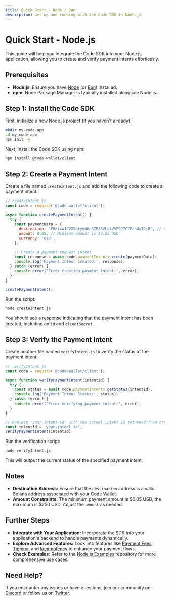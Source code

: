 ```yaml
---
title: Quick Start - Node / Bun
description: Get up and running with the Code SDK in Node.js.
---
```

# Quick Start - Node.js

This guide will help you integrate the Code SDK into your Node.js application,
allowing you to create and verify payment intents effortlessly.

## Prerequisites

- **Node.js**: Ensure you have [Node](https://nodejs.org/) (or [Bun](https://bun.sh/)) installed.
- **npm**: Node Package Manager is typically installed alongside Node.js.

## Step 1: Install the Code SDK

First, initialize a new Node.js project (if you haven't already):

```bash
mkdir my-code-app
cd my-code-app
npm init -y
```

Next, install the Code SDK using npm:

```bash
npm install @code-wallet/client
```

## Step 2: Create a Payment Intent

Create a file named `createIntent.js` and add the following code to create a payment intent:

```javascript
// createIntent.js
const code = require('@code-wallet/client');

async function createPaymentIntent() {
  try {
    const paymentData = {
      destination: "E8otxw1CVX9bfyddKu3ZB3BVLa4VVF9J7CTPdnUwT9jR", // Replace with your destination address
      amount: 0.05, // Minimum amount is $0.05 USD
      currency: 'usd',
    };

    // Create a payment request intent
    const response = await code.paymentIntents.create(paymentData);
    console.log('Payment Intent Created:', response);
  } catch (error) {
    console.error('Error creating payment intent:', error);
  }
}

createPaymentIntent();
```

Run the script:

```bash
node createIntent.js
```

You should see a response indicating that the payment intent has been created, including an `id` and `clientSecret`.

## Step 3: Verify the Payment Intent

Create another file named `verifyIntent.js` to verify the status of the payment intent:

```javascript
// verifyIntent.js
const code = require('@code-wallet/client');

async function verifyPaymentIntent(intentId) {
  try {
    const status = await code.paymentIntents.getStatus(intentId);
    console.log('Payment Intent Status:', status);
  } catch (error) {
    console.error('Error verifying payment intent:', error);
  }
}

// Replace 'your-intent-id' with the actual intent ID returned from createIntent.js
const intentId = 'your-intent-id';
verifyPaymentIntent(intentId);
```

Run the verification script:

```bash
node verifyIntent.js
```

This will output the current status of the specified payment intent.

## Notes

- **Destination Address:** Ensure that the `destination` address is a valid Solana address associated with your Code Wallet.
- **Amount Constraints:** The minimum payment amount is $0.05 USD, the maximum is $250 USD. Adjust the `amount` as needed.

## Further Steps

- **Integrate with Your Application:** Incorporate the SDK into your application's backend to handle payments dynamically.
- **Explore Advanced Features:** Look into features like [Payment Fees](../intents/payment-fees), [Tipping](../intents/tipping), and [Idempotency](../reference/idempotency) to enhance your payment flows.
- **Check Examples:** Refer to the [Node.js Examples](https://github.com/code-payments/code-sdk/tree/main/examples) repository for more comprehensive use cases.

## Need Help?

If you encounter any issues or have questions, join our community on [Discord](https://discord.gg/T8Tpj8DBFp) or follow us on [Twitter](https://twitter.com/getcode).
